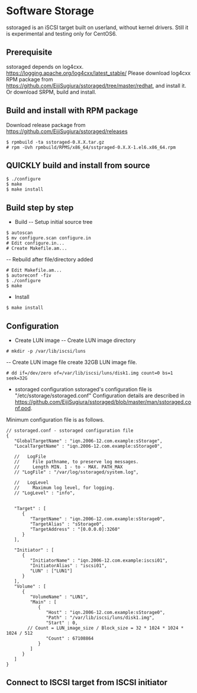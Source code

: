 # Software Storage

sstoraged is an iSCSI target built on userland, without kernel drivers.
Still it is experimental and testing only for CentOS6.

## Prerequisite

sstoraged depends on log4cxx. https://logging.apache.org/log4cxx/latest_stable/
Please download log4cxx RPM package from https://github.com/EijiSugiura/sstoraged/tree/master/redhat, and install it.
Or download SRPM, build and install.

## Build and install with RPM package

Download release package from https://github.com/EijiSugiura/sstoraged/releases
```
$ rpmbuild -ta sstoraged-0.X.X.tar.gz
# rpm -Uvh rpmbuild/RPMS/x86_64/sstpraged-0.X.X-1.el6.x86_64.rpm
```

## QUICKLY build and install from source 

```
$ ./configure
$ make
$ make install
```

## Build step by step

- Build
-- Setup initial source tree
```
$ autoscan
$ mv configure.scan configure.in
# Edit configure.in...
# Create Makefile.am...
```
-- Rebuild after file/directory added
```
# Edit Makefile.am...
$ autoreconf -fiv
$ ./configure
$ make
```
- Install
```
$ make install
```

## Configuration

- Create LUN image
-- Create LUN image directory
```
# mkdir -p /var/lib/iscsi/luns
```
-- Create LUN image file
create 32GB LUN image file.
```
# dd if=/dev/zero of=/var/lib/iscsi/luns/disk1.img count=0 bs=1 seek=32G
```
- sstoraged configuration
sstoraged's configuration file is "/etc/sstorage/sstoraged.conf"
Configuration details are described in https://github.com/EijiSugiura/sstoraged/blob/master/man/sstoraged.conf.pod.

Minimum configuration file is as follows.
```
// sstoraged.conf - sstoraged configuration file
{
   "GlobalTargetName" : "iqn.2006-12.com.example:sStorage",
   "LocalTargetName" : "iqn.2006-12.com.example:sStorage0",

   //   LogFile
   //     File pathname, to preserve log messages.
   //     Length MIN. 1 - to - MAX. PATH_MAX
   // "LogFile" : "/var/log/sstoraged/system.log",

   //   LogLevel
   //     Maximum log level, for logging.
   // "LogLevel" : "info",


   "Target" : [
      {
         "TargetName" : "iqn.2006-12.com.example:sStorage0",
         "TargetAlias" : "sStorage0",
         "TargetAddress" : "[0.0.0.0]:3260"
      }
   ],

   "Initiator" : [
      {
         "InitiatorName" : "iqn.2006-12.com.example:iscsi01",
         "InitiatorAlias" : "iscsi01",
         "LUN" : ["LUN1"]
      }
   ],
   "Volume" : [
      {
         "VolumeName" : "LUN1",
         "Main" : [
            {
               "Host" : "iqn.2006-12.com.example:sStorage0",
               "Path" : "/var/lib/iscsi/luns/disk1.img",
               "Start" : 0,
		// Count = LUN_image_size / Block_size = 32 * 1024 * 1024 * 1024 / 512
               "Count" : 67108864
            }
         ]
      }
   ]
}

```

## Connect to ISCSI target from ISCSI initiator

